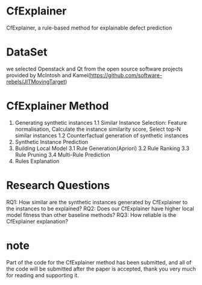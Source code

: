 # CfExplainer
  CfExplainer, a rule-based method for explainable defect prediction
# DataSet
  we selected Openstack and Qt from the open source software projects provided by McIntosh and Kamei(https://github.com/software-rebels/JITMovingTarget)
# CfExplainer Method
  1. Generating synthetic instances
     1.1 Similar Instance Selection: Feature normalisation, Calculate the instance similarity score, Select top-N similar instances
     1.2 Counterfactual generation of synthetic instances
  2. Synthetic Instance Prediction
  3. Building Local Model
     3.1 Rule Generation(Apriori)
     3.2 Rule Ranking
     3.3 Rule Pruning
     3.4 Multi-Rule Prediction
  4. Rules Explanation
# Research Questions
  RQ1: How similar are the synthetic instances generated by CfExplainer to the instances to be explained?
  RQ2: Does our CfExplainer have higher local model fitness than other baseline methods?
  RQ3: How reliable is the CfExplainer explanation?
# note
  Part of the code for the CfExplainer method has been submitted, and all of the code will be submitted after the paper is accepted, thank you very much for reading and supporting it.
